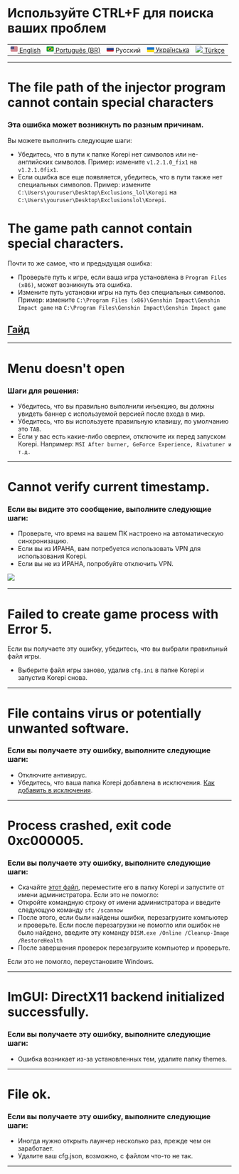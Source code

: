 # Используйте CTRL+F для поиска ваших проблем

<div align="center">
<table>
  <tr>
    <td valign="center"><a href="README.md"><img src="https://github.com/twitter/twemoji/blob/master/assets/svg/1f1fa-1f1f8.svg" width="16"/> English</a></td>
    <td valign="center"><a href="README_pt-br.md"><img src="https://github.com/twitter/twemoji/blob/master/assets/svg/1f1e7-1f1f7.svg" width="16"/> Português (BR)</a></td>
    <td valign="center"><img src="https://github.com/twitter/twemoji/blob/master/assets/svg/1f1f7-1f1fa.svg" width="16"/> Русский</td>
    <td valign="center"><a href="README_ua-ua.md"><img src="https://github.com/Andrew1397/Ukraine/blob/main/Flag_of_Ukraine.png" width="16"/> Українська</a></td>
    <td valign="center"><a href="README_tr-TR.md"><img src="https://upload.wikimedia.org/wikipedia/commons/thumb/b/b4/Flag_of_Turkey.svg/1920px-Flag_of_Turkey.svg.png" width="16"/> Türkçe</a></td>
  </tr>
</table>
</div>

---
# The file path of the injector program cannot contain special characters
### Эта ошибка может возникнуть по разным причинам.
Вы можете выполнить следующие шаги:
- Убедитесь, что в пути к папке Korepi нет символов или не-английских символов. Пример: измените `v1.2.1.0_fix1` на `v1.2.1.0fix1`.
- Если ошибка все еще появляется, убедитесь, что в пути также нет специальных символов. Пример: измените `C:\Users\youruser\Desktop\Exclusions_lol\Korepi` на `C:\Users\youruser\Desktop\Exclusionslol\Korepi`.

# The game path cannot contain special characters.
Почти то же самое, что и предыдущая ошибка:
- Проверьте путь к игре, если ваша игра установлена в `Program Files (x86)`, может возникнуть эта ошибка.
- Измените путь установки игры на путь без специальных символов.
Пример: измените `C:\Program Files (x86)\Genshin Impact\Genshin Impact game` на `C:\Program Files\Genshin Impact\Genshin Impact game`

## [Гайд]( https://youtu.be/NZhYB4Vxmlk?si=yPRP6dC2xMDUKDqm)

---

# Menu doesn't open
### Шаги для решения:
- Убедитесь, что вы правильно выполнили инъекцию, вы должны увидеть баннер с используемой версией после входа в мир.
- Убедитесь, что вы используете правильную клавишу, по умолчанию это `TAB`.
- Если у вас есть какие-либо оверлеи, отключите их перед запуском Korepi.
Например: `MSI After burner, GeForce Experience, Rivatuner и т.д.`

---

# Cannot verify current timestamp.
### Если вы видите это сообщение, выполните следующие шаги:
- Проверьте, что время на вашем ПК настроено на автоматическую синхронизацию.
- Если вы из ИРАНА, вам потребуется использовать VPN для использования Korepi.
- Если вы не из ИРАНА, попробуйте отключить VPN.

<div align="left">
  <a href="#"><img src="https://cdn.discordapp.com/attachments/1275059206130503682/1275064778615951403/timestamp.png?ex=679eb85c&is=679d66dc&hm=04da13041b2709eef5c03703b3f385281932c83006d4ba1bdacd8bbdffc6474c&"></a>
</div>

---

# Failed to create game process with Error 5.
Если вы получаете эту ошибку, убедитесь, что вы выбрали правильный файл игры.
- Выберите файл игры заново, удалив `cfg.ini` в папке Korepi и запустив Korepi снова.

---

# File contains virus or potentially unwanted software.
### Если вы получаете эту ошибку, выполните следующие шаги:
- Отключите антивирус.
- Убедитесь, что ваша папка Korepi добавлена в исключения. [Как добавить в исключения](https://korepi.com/en/guide/virus.html).

---

# Process crashed, exit code 0xc000005.
### Если вы получаете эту ошибку, выполните следующие шаги:
- Скачайте [этот файл](https://cdn.discordapp.com/attachments/1251244897831227546/1285657688092573797/envSettingfirst_run_this_for_admin.exe?ex=66eb1187&is=66e9c007&hm=d3322d5db0c6828de7b562f98d1bfd17bd64c45763b60e5298833f82b993dca3&), переместите его в папку Korepi и запустите от имени администратора.
Если это не помогло:
- Откройте командную строку от имени администратора и введите следующую команду `sfc /scannow`
- После этого, если были найдены ошибки, перезагрузите компьютер и проверьте. Если после перезагрузки не помогло или ошибок не было найдено, введите эту команду `DISM.exe /Online /Cleanup-Image /RestoreHealth`
- После завершения проверок перезагрузите компьютер и проверьте.

Если это не помогло, переустановите Windows.

---

# ImGUI: DirectX11 backend initialized successfully.
### Если вы получаете эту ошибку, выполните следующие шаги:
- Ошибка возникает из-за установленных тем, удалите папку themes.

---

# File ok.
### Если вы получаете эту ошибку, выполните следующие шаги:
- Иногда нужно открыть лаунчер несколько раз, прежде чем он заработает.
- Удалите ваш cfg.json, возможно, с файлом что-то не так.

--- 